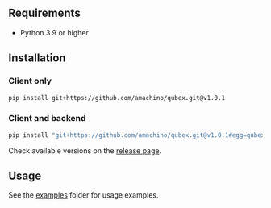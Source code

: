 ## Requirements

- Python 3.9 or higher


## Installation

### Client only

```bash
pip install git+https://github.com/amachino/qubex.git@v1.0.1
```

### Client and backend

```bash
pip install "git+https://github.com/amachino/qubex.git@v1.0.1#egg=qubex[backend]"
```

Check available versions on the [release page](https://github.com/amachino/qubex/releases).

## Usage

See the [examples](https://github.com/amachino/qubex/tree/main/docs/examples) folder for usage examples.